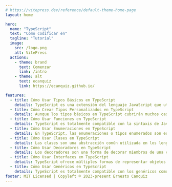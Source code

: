 ```yaml
---
# https://vitepress.dev/reference/default-theme-home-page
layout: home

hero:
  name: "TypeScript"
  text: "Cómo codificar en"
  tagline: "Tutorial"
  image:
    src: /logo.png
    alt: VitePress
  actions:
    - theme: brand
      text: Comenzar
      link: /intro
    - theme: alt
      text: ecanquiz
      link: https://ecanquiz.github.io/

features:
  - title: Cómo Usar Tipos Básicos en TypeScript
    details: TypeScript es una extensión del lenguaje JavaScript que utiliza el tiempo de ejecución de JavaScript con un verificador de tipos en tiempo de compilación. Esta combinación permite a los desarrolladores usar el ecosistema completo de JavaScript y las características del lenguaje, al mismo tiempo que agrega verificación de tipos estáticos opcionales, tipos de datos de enumeración, clases e interfaces. Este tutorial analizará la declaración de tipos y todos los tipos básicos utilizados en TypeScript.
  - title: Cómo Crear Tipos Personalizados en TypeScript
    details: Aunque los tipos básicos en TypeScript cubrirán muchos casos de uso, la creación de sus propios tipos personalizados basados en estos tipos básicos le permitirá asegurarse de que el verificador de tipos valide las estructuras de datos específicas de su proyecto. Este tutorial le mostrará cómo usar tipos personalizados con TypeScript, cómo componer esos tipos junto con uniones e intersecciones, y cómo usar tipos de utilidad para agregar flexibilidad a sus tipos personalizados.
  - title: Cómo Usar Funciones en TypeScript
    details: TypeScript es totalmente compatible con la sintaxis de JavaScript existente para funciones, al tiempo que agrega información de tipo y sobrecarga de funciones como nuevas características. Además de proporcionar documentación adicional a la función, la información de tipo también disminuirá las posibilidades de tener errores. En este tutorial, comenzará creando las funciones más básicas con información de tipo, luego pasará a escenarios más complejos, como el uso de parámetros de descanso y la sobrecarga de funciones.
  - title: Cómo Usar Enumeraciones en TypeScript
    details: En TypeScript, las enumeraciones o tipos enumerados son estructuras de datos de longitud constante que contienen un conjunto de valores constantes. Cada uno de estos valores constantes se conoce como miembro de la enumeración. Las enumeraciones son útiles cuando se establecen propiedades o valores que solo pueden ser una cierta cantidad de valores posibles. Este tutorial explicará la sintaxis utilizada para crear tipos de enumeración, el código JavaScript que el Compilador de TypeScript crea bajo el capó y un caso de uso para enumeraciones en el desarrollo de juegos.
  - title: Cómo Usar Clases en TypeScript
    details: Las clases son una abstracción común utilizada en los lenguajes de programación orientada a objetos (POO) para describir estructuras de datos conocidas como objetos. TypeScript tiene soporte completo para la sintaxis de clase y también agrega características, como visibilidad de miembros, clases abstractas, clases genéricas, métodos de función de flecha y algunos otros. Este tutorial repasará la sintaxis utilizada para crear clases, las diferentes funciones disponibles y cómo se tratan las clases en TypeScript durante la verificación de tipos en tiempo de compilación.
  - title: Cómo Usar Decoradores en TypeScript
    details: Los decoradores son una forma de decorar miembros de una clase, o una clase en sí misma, con funcionalidad adicional. Este tutorial cubre la creación de decoradores en TypeScript para clases y miembros de clase, y también cómo usarlos.
  - title: Cómo Usar Interfaces en TypeScript
    details: TypeScript ofrece múltiples formas de representar objetos en su código, una de las cuales es usar interfaces. Las interfaces en TypeScript tienen dos escenarios de uso, puede crear un contrato que deben seguir las clases, como los miembros que esas clases deben implementar, y también puede representar tipos en su aplicación, al igual que la declaración de tipo normal. Puede notar que las interfaces y los tipos comparten un conjunto similar de características. En este tutorial, creará interfaces en TypeScript, aprenderá a usarlas y comprenderá las diferencias entre los tipos normales y las interfaces.
  - title: Cómo Usar Genéricos en TypeScript
    details: TypeScript es totalmente compatible con los genéricos como una forma de introducir la seguridad de tipos en los componentes que aceptan argumentos y devuelven valores cuyo tipo será indeterminado hasta que se consuman más adelante en su código. En este tutorial, probará ejemplos del mundo real de genéricos de TypeScript y explorará cómo se usan en funciones, tipos, clases e interfaces. También usará genéricos para crear tipos asignados y tipos condicionales, lo que lo ayudará a crear componentes de TypeScript que tengan la flexibilidad de aplicarse a todas las situaciones necesarias en su código.
footer: MIT Licensed | Copyleft © 2023-present Ernesto Canquiz
---
```


